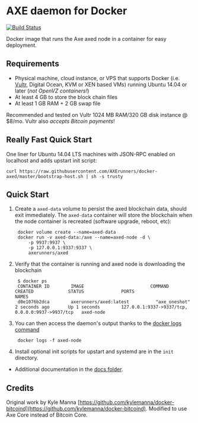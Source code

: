 AXE daemon for Docker
================
[![Build Status](https://travis-ci.org/AXErunners/docker-axed.svg?branch=master)](https://travis-ci.org/AXErunners/docker-axed/)


Docker image that runs the Axe axed node in a container for easy deployment.


Requirements
------------

* Physical machine, cloud instance, or VPS that supports Docker (i.e. [Vultr](https://www.vultr.com/?ref=7231821), Digital Ocean, KVM or XEN based VMs) running Ubuntu 14.04 or later (*not OpenVZ containers!*)
* At least 4 GB to store the block chain files
* At least 1 GB RAM + 2 GB swap file

Recommended and tested on Vultr 1024 MB RAM/320 GB disk instance @ $8/mo.  Vultr also *accepts Bitcoin payments*! 


Really Fast Quick Start
-----------------------

One liner for Ubuntu 14.04 LTS machines with JSON-RPC enabled on localhost and adds upstart init script:

    curl https://raw.githubusercontent.com/AXErunners/docker-axed/master/bootstrap-host.sh | sh -s trusty


Quick Start
-----------

1. Create a `axed-data` volume to persist the axed blockchain data, should exit immediately.  The `axed-data` container will store the blockchain when the node container is recreated (software upgrade, reboot, etc):

        docker volume create --name=axed-data
        docker run -v axed-data:/axe --name=axed-node -d \
            -p 9937:9937 \
            -p 127.0.0.1:9337:9337 \
            axerunners/axed

2. Verify that the container is running and axed node is downloading the blockchain

        $ docker ps
        CONTAINER ID        IMAGE                         COMMAND             CREATED             STATUS              PORTS                                              NAMES
        d0e1076b2dca        axerunners/axed:latest          "axe_oneshot"      2 seconds ago       Up 1 seconds        127.0.0.1:9337->9337/tcp, 0.0.0.0:9937->9937/tcp   axed-node

3. You can then access the daemon's output thanks to the [docker logs command]( https://docs.docker.com/reference/commandline/cli/#logs)

        docker logs -f axed-node

4. Install optional init scripts for upstart and systemd are in the `init` directory.

* Additional documentation in the [docs folder](docs).

Credits
-------

Original work by Kyle Manna [https://github.com/kylemanna/docker-bitcoind](https://github.com/kylemanna/docker-bitcoind).
Modified to use Axe Core instead of Bitcoin Core.
